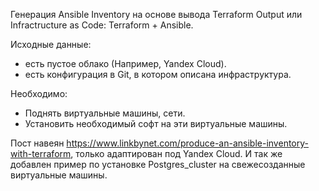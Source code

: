 Генерация Ansible Inventory на основе вывода Terraform Output или Infractructure as Code: Terraform + Ansible.

Исходные данные:

- есть пустое облако (Например, Yandex Cloud).
- есть конфигурация в Git, в котором описана инфраструктура.

Необходимо:

- Поднять виртуальные машины, сети.
- Установить необходимый софт на эти виртуальные машины.

Пост навеян https://www.linkbynet.com/produce-an-ansible-inventory-with-terraform, только адаптирован под Yandex Cloud. И так же добавлен пример по установке Postgres_cluster на свежесозданные виртуальные машины.


